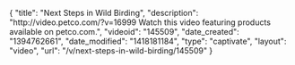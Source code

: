 {
    "title": "Next Steps in Wild Birding",
    "description": "http:\/\/video.petco.com\/?v=16999 Watch this video featuring products available on petco.com.",
    "videoid": "145509",
    "date_created": "1394762661",
    "date_modified": "1418181184",
    "type": "captivate",
    "layout": "video",
    "url": "\/v\/next-steps-in-wild-birding\/145509"
}